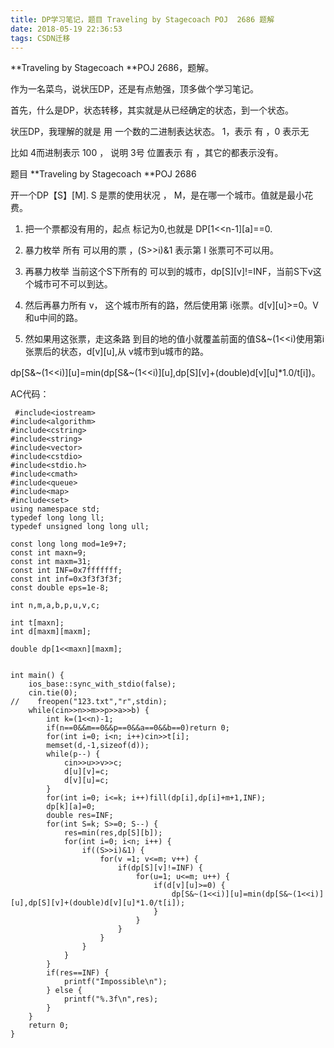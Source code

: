 ```yaml
---
title: DP学习笔记，题目 Traveling by Stagecoach POJ  2686 题解
date: 2018-05-19 22:36:53
tags: CSDN迁移
---
```

  **Traveling by Stagecoach **POJ 2686，题解。

 作为一名菜鸟，说状压DP，还是有点勉强，顶多做个学习笔记。

 

 首先，什么是DP，状态转移，其实就是从已经确定的状态，到一个状态。

 状压DP，我理解的就是 用 一个数的二进制表达状态。 1，表示 有 ，0 表示无

 

 比如 4而进制表示 100 ， 说明 3号 位置表示 有 ，其它的都表示没有。

 

 题目 **Traveling by Stagecoach **POJ 2686

 开一个DP【S】[M]. S 是票的使用状况 ， M，是在哪一个城市。值就是最小花费。

 

 

 1. 把一个票都没有用的，起点 标记为0,也就是 DP[1<<n-1][a]==0.

 2. 暴力枚举 所有 可以用的票 ，(S>>i)&1 表示第 I 张票可不可以用。

 3. 再暴力枚举 当前这个S下所有的 可以到的城市，dp[S][v]!=INF，当前S下v这个城市可不可以到达。

 4. 然后再暴力所有 v， 这个城市所有的路，然后使用第 i张票。d[v][u]>=0。V 和u中间的路。

 5. 然如果用这张票，走这条路 到目的地的值小就覆盖前面的值S&~(1<<i)使用第i张票后的状态，d[v][u],从 v城市到u城市的路。

 dp[S&~(1<<i)][u]=min(dp[S&~(1<<i)][u],dp[S][v]+(double)d[v][u]*1.0/t[i])。

 

 

 AC代码：

 

 
```
 #include<iostream>
#include<algorithm>
#include<cstring>
#include<string>
#include<vector>
#include<cstdio>
#include<stdio.h>
#include<cmath>
#include<queue>
#include<map>
#include<set>
using namespace std;
typedef long long ll;
typedef unsigned long long ull;

const long long mod=1e9+7;
const int maxn=9;
const int maxm=31;
const int INF=0x7fffffff;
const int inf=0x3f3f3f3f;
const double eps=1e-8;

int n,m,a,b,p,u,v,c;

int t[maxn];
int d[maxm][maxm];

double dp[1<<maxn][maxm];


int main() {
    ios_base::sync_with_stdio(false);
    cin.tie(0);
//    freopen("123.txt","r",stdin);
    while(cin>>n>>m>>p>>a>>b) {
        int k=(1<<n)-1;
        if(n==0&&m==0&&p==0&&a==0&&b==0)return 0;
        for(int i=0; i<n; i++)cin>>t[i];
        memset(d,-1,sizeof(d));
        while(p--) {
            cin>>u>>v>>c;
            d[u][v]=c;
            d[v][u]=c;
        }
        for(int i=0; i<=k; i++)fill(dp[i],dp[i]+m+1,INF);
        dp[k][a]=0;
        double res=INF;
        for(int S=k; S>=0; S--) {
            res=min(res,dp[S][b]);
            for(int i=0; i<n; i++) {
                if((S>>i)&1) {
                    for(v =1; v<=m; v++) {
                        if(dp[S][v]!=INF) {
                            for(u=1; u<=m; u++) {
                                if(d[v][u]>=0) {
                                    dp[S&~(1<<i)][u]=min(dp[S&~(1<<i)][u],dp[S][v]+(double)d[v][u]*1.0/t[i]);
                                }
                            }
                        }
                    }
                }
            }
        }
        if(res==INF) {
            printf("Impossible\n");
        } else {
            printf("%.3f\n",res);
        }
    }
    return 0;
}

```
 

 

 

   
 